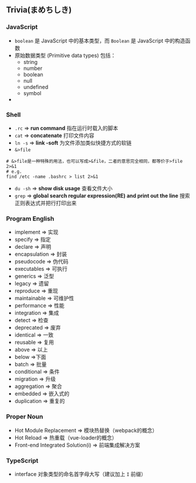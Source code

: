 ## Trivia(まめちしき)

### JavaScript

- `boolean` 是 JavaScript 中的基本类型，而 `Boolean` 是 JavaScript 中的构造函数
- 原始数据类型 (Primitive data types) 包括：
  - string
  - number
  - boolean
  - null
  - undefined
  - symbol
- ​

### Shell

- `.rc` => **run command** 指在运行时载入的脚本
- `cat` => **concatenate** 打印文件内容
- `ln -s` => **link -soft** 为文件添加类似快捷方式的软链
- `&>file`

```shell
# &>file是一种特殊的用法，也可以写成>&file，二者的意思完全相同，都等价于>file 2>&1
# e.g.
find /etc -name .bashrc > list 2>&1
```

- `du -sh` => **show disk usage** 查看文件大小
- `grep` => **global search regular expression(RE) and print out the line** 搜索正则表达式并把行打印出来

### Program English

- implement => 实现
- specify => 指定
- declare => 声明
- encapsulation => 封装
- pseudocode => 伪代码
- executables => 可执行
- generics => 泛型
- legacy => 遗留
- reproduce => 重现
- maintainable  => 可维护性
- performance => 性能
- integration => 集成
- detect => 检查
- deprecated => 废弃
- identical => 一致
- reusable => 复用
- above => 以上
- below =>下面
- batch => 批量
- conditional => 条件
- migration => 升级
- aggregation => 聚合
- embedded => 嵌入式的
- duplication => 重复的

### Proper Noun

- Hot Module Replacement => 模块热替换（webpack的概念）
- Hot Reload => 热重载（vue-loader的概念）
- Front-end Integrated Solution(i) => 前端集成解决方案

### TypeScript

- interface 对象类型的命名首字母大写（建议加上 `I` 前缀）